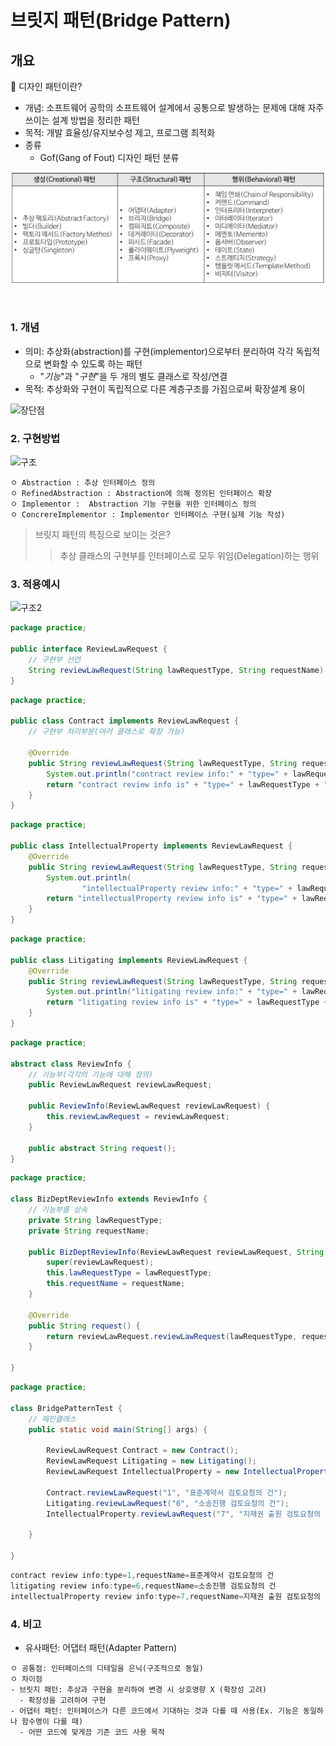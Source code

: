 # 브릿지 패턴(Bridge Pattern) 
## 개요

:pushpin: 디자인 패턴이란?
* 개념: 소프트웨어 공학의 소프트웨어 설계에서 공통으로 발생하는 문제에 대해 자주 쓰이는 설계 방법을 정리한 패턴
* 목적: 개발 효율성/유지보수성 제고, 프로그램 최적화 
* 종류
  - Gof(Gang of Fout) 디자인 패턴 분류
 
 ![디자인패턴 종류](https://github.com/merryminaa/GENERAL-STUDY/blob/master/capture/Design%20Pattern/Prototype_1_%EB%94%94%EC%9E%90%EC%9D%B8%ED%8C%A8%ED%84%B4%EC%A2%85%EB%A5%98.JPG)

<br>

### 1. 개념

* 의미: 추상화(abstraction)를 구현(implementor)으로부터 분리하여 각각 독립적으로 변화할 수 있도록 하는 패턴
  - "*기능*"과 "*구현*"을 두 개의 별도 클래스로 작성/연결
* 목적: 추상화와 구현이 독립적으로 다른 계층구조를 가짐으로써 확장설계 용이

![장단점]()

### 2. 구현방법

 ![구조]()

 ```
ㅇ Abstraction : 추상 인터페이스 정의
ㅇ RefinedAbstraction : Abstraction에 의해 정의된 인터페이스 확장
ㅇ Implementor :  Abstraction 기능 구현을 위한 인터페이스 정의
ㅇ ConcrereImplementor : Implementor 인터페이스 구현(실제 기능 작성)
 ```
> 브릿지 패턴의 특징으로 보이는 것은?
> > 추상 클래스의 구현부를 인터페이스로 모두 위임(Delegation)하는 행위 

### 3. 적용예시

 ![구조2]()


``` java
package practice;

public interface ReviewLawRequest {
	// 구현부 선언
	String reviewLawRequest(String lawRequestType, String requestName);
}
```

``` java
package practice;

public class Contract implements ReviewLawRequest {
	// 구현부 처리부분(여러 클래스로 확장 가능)

	@Override
	public String reviewLawRequest(String lawRequestType, String requestName) {
		System.out.println("contract review info:" + "type=" + lawRequestType + "," + "requestName=" + requestName);
		return "contract review info is" + "type=" + lawRequestType + "requestName=" + requestName;
	}
}
``` 
``` java
package practice;

public class IntellectualProperty implements ReviewLawRequest {
	@Override
	public String reviewLawRequest(String lawRequestType, String requestName) {
		System.out.println(
				"intellectualProperty review info:" + "type=" + lawRequestType + "," + "requestName=" + requestName);
		return "intellectualProperty review info is" + "type=" + lawRequestType + "requestName=" + requestName;
	}
}

``` 
``` java
package practice;

public class Litigating implements ReviewLawRequest {
	@Override
	public String reviewLawRequest(String lawRequestType, String requestName) {
		System.out.println("litigating review info:" + "type=" + lawRequestType + "," + "requestName=" + requestName);
		return "litigating review info is" + "type=" + lawRequestType + "requestName=" + requestName;
	}
}
``` 


``` java
package practice;

abstract class ReviewInfo {
	// 기능부(각각의 기능에 대해 정의)
	public ReviewLawRequest reviewLawRequest;

	public ReviewInfo(ReviewLawRequest reviewLawRequest) {
		this.reviewLawRequest = reviewLawRequest;
	}

	public abstract String request();
}
``` 

``` java
package practice;

class BizDeptReviewInfo extends ReviewInfo {
	// 기능부를 상속
	private String lawRequestType;
	private String requestName;

	public BizDeptReviewInfo(ReviewLawRequest reviewLawRequest, String lawRequestType, String requestName) {
		super(reviewLawRequest);
		this.lawRequestType = lawRequestType;
		this.requestName = requestName;
	}

	@Override
	public String request() {
		return reviewLawRequest.reviewLawRequest(lawRequestType, requestName);
	}

}
``` 

``` java
package practice;

class BridgePatternTest {
	// 메인클래스
	public static void main(String[] args) {

		ReviewLawRequest Contract = new Contract();
		ReviewLawRequest Litigating = new Litigating();
		ReviewLawRequest IntellectualProperty = new IntellectualProperty();

		Contract.reviewLawRequest("1", "표준계약서 검토요청의 건");
		Litigating.reviewLawRequest("6", "소송진행 검토요청의 건");
		IntellectualProperty.reviewLawRequest("7", "지재권 출원 검토요청의 건");

	}

}
``` 
``` java
contract review info:type=1,requestName=표준계약서 검토요청의 건
litigating review info:type=6,requestName=소송진행 검토요청의 건
intellectualProperty review info:type=7,requestName=지재권 출원 검토요청의 건
``` 

### 4. 비고
* 유사패턴: 어댑터 패턴(Adapter Pattern)
```
ㅇ 공통점: 인터페이스의 디테일을 은닉(구조적으로 동일)
ㅇ 차이점
- 브릿지 패턴: 추상과 구현을 분리하여 변경 시 상호영향 X (확장성 고려)
  - 확장성을 고려하여 구현
- 어댑터 패턴: 인터페이스가 다른 코드에서 기대하는 것과 다를 때 사용(Ex. 기능은 동일하나 함수명이 다를 때)
  - 어떤 코드에 맞게끔 기존 코드 사용 목적
```  

